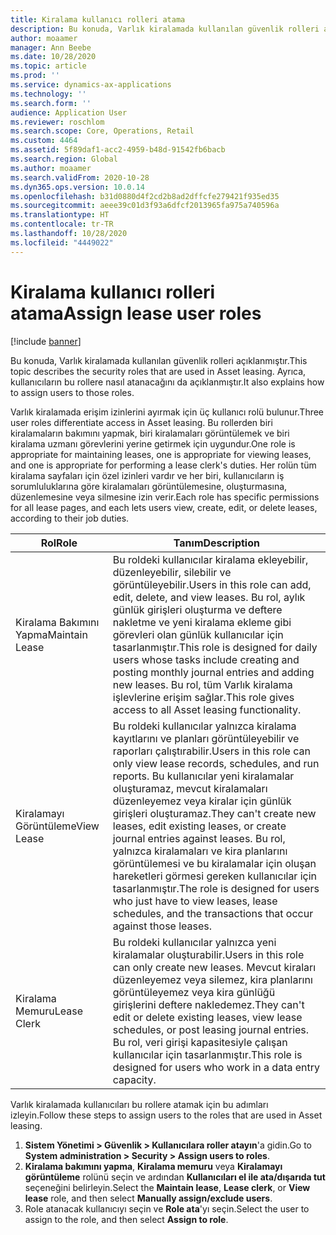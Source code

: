 ```yaml
---
title: Kiralama kullanıcı rolleri atama
description: Bu konuda, Varlık kiralamada kullanılan güvenlik rolleri açıklanmıştır. Ayrıca, kullanıcıların bu rollere nasıl atanacağını da açıklanmıştır.
author: moaamer
manager: Ann Beebe
ms.date: 10/28/2020
ms.topic: article
ms.prod: ''
ms.service: dynamics-ax-applications
ms.technology: ''
ms.search.form: ''
audience: Application User
ms.reviewer: roschlom
ms.search.scope: Core, Operations, Retail
ms.custom: 4464
ms.assetid: 5f89daf1-acc2-4959-b48d-91542fb6bacb
ms.search.region: Global
ms.author: moaamer
ms.search.validFrom: 2020-10-28
ms.dyn365.ops.version: 10.0.14
ms.openlocfilehash: b31d0880d4f2cd2b8ad2dffcfe279421f935ed35
ms.sourcegitcommit: aeee39c01d3f93a6dfcf2013965fa975a740596a
ms.translationtype: HT
ms.contentlocale: tr-TR
ms.lasthandoff: 10/28/2020
ms.locfileid: "4449022"
---
```

# <a name="assign-lease-user-roles"></a><span data-ttu-id="e7949-104">Kiralama kullanıcı rolleri atama</span><span class="sxs-lookup"><span data-stu-id="e7949-104">Assign lease user roles</span></span>

[!include [banner](../includes/banner.md)]

<span data-ttu-id="e7949-105">Bu konuda, Varlık kiralamada kullanılan güvenlik rolleri açıklanmıştır.</span><span class="sxs-lookup"><span data-stu-id="e7949-105">This topic describes the security roles that are used in Asset leasing.</span></span> <span data-ttu-id="e7949-106">Ayrıca, kullanıcıların bu rollere nasıl atanacağını da açıklanmıştır.</span><span class="sxs-lookup"><span data-stu-id="e7949-106">It also explains how to assign users to those roles.</span></span>

<span data-ttu-id="e7949-107">Varlık kiralamada erişim izinlerini ayırmak için üç kullanıcı rolü bulunur.</span><span class="sxs-lookup"><span data-stu-id="e7949-107">Three user roles differentiate access in Asset leasing.</span></span> <span data-ttu-id="e7949-108">Bu rollerden biri kiralamaların bakımını yapmak, biri kiralamaları görüntülemek ve biri kiralama uzmanı görevlerini yerine getirmek için uygundur.</span><span class="sxs-lookup"><span data-stu-id="e7949-108">One role is appropriate for maintaining leases, one is appropriate for viewing leases, and one is appropriate for performing a lease clerk's duties.</span></span> <span data-ttu-id="e7949-109">Her rolün tüm kiralama sayfaları için özel izinleri vardır ve her biri, kullanıcıların iş sorumluluklarına göre kiralamaları görüntülemesine, oluşturmasına, düzenlemesine veya silmesine izin verir.</span><span class="sxs-lookup"><span data-stu-id="e7949-109">Each role has specific permissions for all lease pages, and each lets users view, create, edit, or delete leases, according to their job duties.</span></span>

| <span data-ttu-id="e7949-110">Rol</span><span class="sxs-lookup"><span data-stu-id="e7949-110">Role</span></span>           | <span data-ttu-id="e7949-111">Tanım</span><span class="sxs-lookup"><span data-stu-id="e7949-111">Description</span></span> |
|----------------|-------------|
| <span data-ttu-id="e7949-112">Kiralama Bakımını Yapma</span><span class="sxs-lookup"><span data-stu-id="e7949-112">Maintain Lease</span></span> | <span data-ttu-id="e7949-113">Bu roldeki kullanıcılar kiralama ekleyebilir, düzenleyebilir, silebilir ve görüntüleyebilir.</span><span class="sxs-lookup"><span data-stu-id="e7949-113">Users in this role can add, edit, delete, and view leases.</span></span> <span data-ttu-id="e7949-114">Bu rol, aylık günlük girişleri oluşturma ve deftere nakletme ve yeni kiralama ekleme gibi görevleri olan günlük kullanıcılar için tasarlanmıştır.</span><span class="sxs-lookup"><span data-stu-id="e7949-114">This role is designed for daily users whose tasks include creating and posting monthly journal entries and adding new leases.</span></span> <span data-ttu-id="e7949-115">Bu rol, tüm Varlık kiralama işlevlerine erişim sağlar.</span><span class="sxs-lookup"><span data-stu-id="e7949-115">This role gives access to all Asset leasing functionality.</span></span> |
| <span data-ttu-id="e7949-116">Kiralamayı Görüntüleme</span><span class="sxs-lookup"><span data-stu-id="e7949-116">View Lease</span></span>     | <span data-ttu-id="e7949-117">Bu roldeki kullanıcılar yalnızca kiralama kayıtlarını ve planları görüntüleyebilir ve raporları çalıştırabilir.</span><span class="sxs-lookup"><span data-stu-id="e7949-117">Users in this role can only view lease records, schedules, and run reports.</span></span> <span data-ttu-id="e7949-118">Bu kullanıcılar yeni kiralamalar oluşturamaz, mevcut kiralamaları düzenleyemez veya kiralar için günlük girişleri oluşturamaz.</span><span class="sxs-lookup"><span data-stu-id="e7949-118">They can't create new leases, edit existing leases, or create journal entries against leases.</span></span> <span data-ttu-id="e7949-119">Bu rol, yalnızca kiralamaları ve kira planlarını görüntülemesi ve bu kiralamalar için oluşan hareketleri görmesi gereken kullanıcılar için tasarlanmıştır.</span><span class="sxs-lookup"><span data-stu-id="e7949-119">The role is designed for users who just have to view leases, lease schedules, and the transactions that occur against those leases.</span></span> |
| <span data-ttu-id="e7949-120">Kiralama Memuru</span><span class="sxs-lookup"><span data-stu-id="e7949-120">Lease Clerk</span></span>    | <span data-ttu-id="e7949-121">Bu roldeki kullanıcılar yalnızca yeni kiralamalar oluşturabilir.</span><span class="sxs-lookup"><span data-stu-id="e7949-121">Users in this role can only create new leases.</span></span> <span data-ttu-id="e7949-122">Mevcut kiraları düzenleyemez veya silemez, kira planlarını görüntüleyemez veya kira günlüğü girişlerini deftere nakledemez.</span><span class="sxs-lookup"><span data-stu-id="e7949-122">They can't edit or delete existing leases, view lease schedules, or post leasing journal entries.</span></span> <span data-ttu-id="e7949-123">Bu rol, veri girişi kapasitesiyle çalışan kullanıcılar için tasarlanmıştır.</span><span class="sxs-lookup"><span data-stu-id="e7949-123">This role is designed for users who work in a data entry capacity.</span></span> |

<span data-ttu-id="e7949-124">Varlık kiralamada kullanıcıları bu rollere atamak için bu adımları izleyin.</span><span class="sxs-lookup"><span data-stu-id="e7949-124">Follow these steps to assign users to the roles that are used in Asset leasing.</span></span>

1. <span data-ttu-id="e7949-125">**Sistem Yönetimi \> Güvenlik \> Kullanıcılara roller atayın**'a gidin.</span><span class="sxs-lookup"><span data-stu-id="e7949-125">Go to **System administration \> Security \> Assign users to roles**.</span></span>
2. <span data-ttu-id="e7949-126">**Kiralama bakımını yapma**, **Kiralama memuru** veya **Kiralamayı görüntüleme** rolünü seçin ve ardından **Kullanıcıları el ile ata/dışarıda tut** seçeneğini belirleyin.</span><span class="sxs-lookup"><span data-stu-id="e7949-126">Select the **Maintain lease**, **Lease clerk**, or **View lease** role, and then select **Manually assign/exclude users**.</span></span>
3. <span data-ttu-id="e7949-127">Role atanacak kullanıcıyı seçin ve **Role ata**'yı seçin.</span><span class="sxs-lookup"><span data-stu-id="e7949-127">Select the user to assign to the role, and then select **Assign to role**.</span></span>
